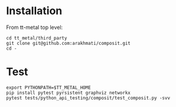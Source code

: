 # Installation

From tt-metal top level:
```
cd tt_metal/third_party
git clone git@github.com:arakhmati/composit.git
cd -
```

# Test

```
export PYTHONPATH=$TT_METAL_HOME
pip install pytest pyrsistent graphviz networkx
pytest tests/python_api_testing/composit/test_composit.py -svv
```
